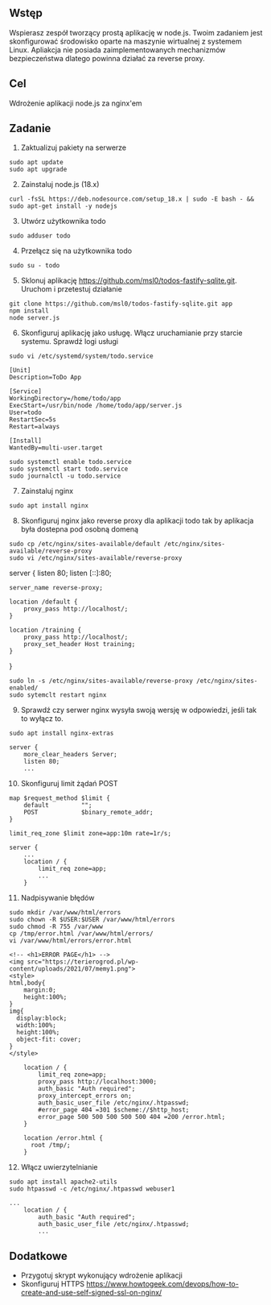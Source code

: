 ## Wstęp

Wspierasz zespół tworzący prostą aplikację w node.js. Twoim zadaniem jest skonfigurować środowisko oparte na maszynie wirtualnej z systemem Linux. Apliakcja nie posiada zaimplementowanych mechanizmów bezpieczeństwa dlatego powinna działać za reverse proxy.

## Cel
Wdrożenie aplikacji node.js za nginx'em

## Zadanie

1. Zaktualizuj pakiety na serwerze
```
sudo apt update
sudo apt upgrade
```
2. Zainstaluj node.js (18.x)
```
curl -fsSL https://deb.nodesource.com/setup_18.x | sudo -E bash - && sudo apt-get install -y nodejs
```
3. Utwórz użytkownika todo
```
sudo adduser todo
```
4. Przełącz się na użytkownika todo
```
sudo su - todo
```
5. Sklonuj aplikację https://github.com/msl0/todos-fastify-sqlite.git. Uruchom i przetestuj działanie
```
git clone https://github.com/msl0/todos-fastify-sqlite.git app
npm install
node server.js
```
6. Skonfiguruj aplikację jako usługę. Włącz uruchamianie przy starcie systemu. Sprawdź logi usługi
```
sudo vi /etc/systemd/system/todo.service
```
```
[Unit]
Description=ToDo App

[Service]
WorkingDirectory=/home/todo/app
ExecStart=/usr/bin/node /home/todo/app/server.js
User=todo
RestartSec=5s
Restart=always

[Install]
WantedBy=multi-user.target
```
```
sudo systemctl enable todo.service
sudo systemctl start todo.service
sudo journalctl -u todo.service
```
7. Zainstaluj nginx
```
sudo apt install nginx
```
8. Skonfiguruj nginx jako reverse proxy dla aplikacji todo tak by aplikacja była dostepna pod osobną domeną
```
sudo cp /etc/nginx/sites-available/default /etc/nginx/sites-available/reverse-proxy
sudo vi /etc/nginx/sites-available/reverse-proxy
```
server {
    listen 80;
    listen [::]:80;

    server_name reverse-proxy;

    location /default {
        proxy_pass http://localhost/;
    }

    location /training {
        proxy_pass http://localhost/;
        proxy_set_header Host training;
    }
}
```
sudo ln -s /etc/nginx/sites-available/reverse-proxy /etc/nginx/sites-enabled/
sudo sytemclt restart nginx
```
9. Sprawdź czy serwer nginx wysyła swoją wersję w odpowiedzi, jeśli tak to wyłącz to.
```
sudo apt install nginx-extras
```
```
server {
    more_clear_headers Server;
    listen 80;
    ...
```

10. Skonfiguruj limit żądań POST
```
map $request_method $limit {
    default         "";
    POST            $binary_remote_addr;
}

limit_req_zone $limit zone=app:10m rate=1r/s;

server {
    ...
    location / {
        limit_req zone=app;
        ...
    }
```
11. Nadpisywanie błędów
```
sudo mkdir /var/www/html/errors
sudo chown -R $USER:$USER /var/www/html/errors
sudo chmod -R 755 /var/www
cp /tmp/error.html /var/www/html/errors/
vi /var/www/html/errors/error.html
```
```
<!-- <h1>ERROR PAGE</h1> -->
<img src="https://terierogrod.pl/wp-content/uploads/2021/07/memy1.png">
<style>
html,body{
    margin:0;
    height:100%;
}
img{
  display:block;
  width:100%;
  height:100%;
  object-fit: cover;
}
</style>
```
```
    location / {
        limit_req zone=app;
        proxy_pass http://localhost:3000;
        auth_basic "Auth required";
        proxy_intercept_errors on;
        auth_basic_user_file /etc/nginx/.htpasswd;
        #error_page 404 =301 $scheme://$http_host;
        error_page 500 500 500 500 500 404 =200 /error.html;
    }

    location /error.html {
      root /tmp/;
    }
```
12. Włącz uwierzytelnianie
```
sudo apt install apache2-utils
sudo htpasswd -c /etc/nginx/.htpasswd webuser1
```
```
...
    location / {
        auth_basic "Auth required";
        auth_basic_user_file /etc/nginx/.htpasswd;
        ...
```

## Dodatkowe

- Przygotuj skrypt wykonujący wdrożenie aplikacji
- Skonfiguruj HTTPS https://www.howtogeek.com/devops/how-to-create-and-use-self-signed-ssl-on-nginx/
